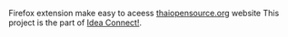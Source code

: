Firefox extension make easy to aceess [thaiopensource.org](http://www.thaiopensource.org) website This project is the part of [Idea Connect!](http://innovative.ideaconnect.co.cc).